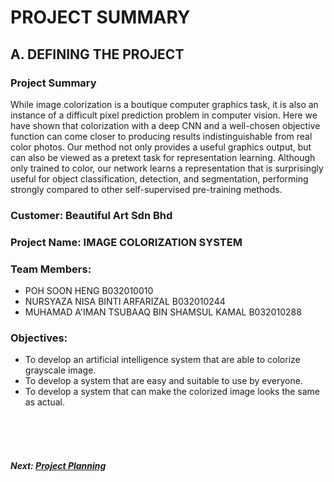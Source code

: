# PROJECT SUMMARY

## A. DEFINING THE PROJECT
###  Project Summary

While image colorization is a boutique computer graphics task, it is also an instance of a difficult pixel prediction problem in computer vision. Here we have shown that colorization with a deep CNN and a well-chosen objective function can come closer to producing results indistinguishable from real color photos. Our method not only provides a useful graphics output, but can also be viewed as a pretext task for representation learning. Although only trained to color, our network learns a representation that is surprisingly useful for object classification, detection, and segmentation, performing strongly compared to other self-supervised pre-training methods.

###  Customer: Beautiful Art Sdn Bhd

### Project Name: IMAGE COLORIZATION SYSTEM

### Team Members: 
+ POH SOON HENG B032010010
+ NURSYAZA NISA BINTI ARFARIZAL B032010244
+ MUHAMAD A'IMAN TSUBAAQ BIN SHAMSUL KAMAL B032010288

### Objectives:
+ To develop an artificial intelligence system that are able to colorize grayscale image.
+ To develop a system that are easy and suitable to use by everyone.
+ To develop a system that can make the colorized image looks the same as actual.

<br><br><br>
##### Next: [Project Planning](B-Project_Planning.md)

